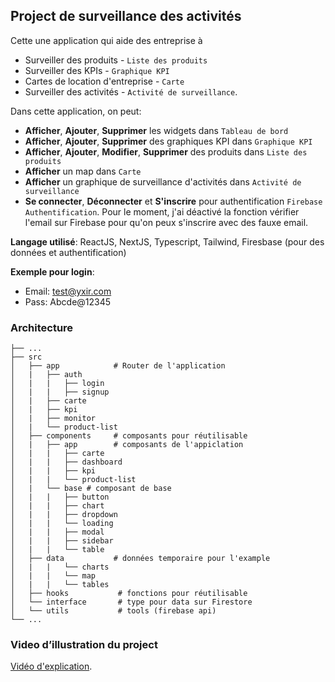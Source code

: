## Project de surveillance des activités

Cette une application qui aide des entreprise à

- Surveiller des produits - `Liste des produits`
- Surveiller des KPIs - `Graphique KPI`
- Cartes de location d'entreprise - `Carte`
- Surveiller des activités - `Activité de surveillance`.

Dans cette application, on peut:

- **Afficher**, **Ajouter**, **Supprimer** les widgets dans `Tableau de bord`
- **Afficher**, **Ajouter**, **Supprimer** des graphiques KPI dans `Graphique KPI`
- **Afficher**, **Ajouter**, **Modifier**, **Supprimer** des produits dans `Liste des produits`
- **Afficher** un map dans `Carte`
- **Afficher** un graphique de surveillance d'activités dans `Activité de surveillance`
- **Se connecter**, **Déconnecter** et **S'inscrire** pour authentification `Firebase Authentification`. Pour le moment, j'ai déactivé la fonction vérifier l'email sur Firebase pour qu'on peux s'inscrire avec des fauxe email.

**Langage utilisé**: ReactJS, NextJS, Typescript, Tailwind, Firesbase (pour des données et authentification)

**Exemple pour login**:

- Email: test@yxir.com
- Pass: Abcde@12345

### Architecture

    ├── ...
    ├── src
    │   ├── app            # Router de l'application
    │   |   ├── auth
    │   |   |   ├── login
    │   |   |   ├── signup
    │   |   ├── carte
    │   |   ├── kpi
    │   |   ├── monitor
    │   |   └── product-list
    │   ├── components     # composants pour réutilisable
    │   |   ├── app        # composants de l'appiclation
    │   |   |   ├── carte
    │   |   |   ├── dashboard
    │   |   |   ├── kpi
    │   |   |   └── product-list
    │   |   └── base # composant de base
    │   |   |   ├── button
    │   |   |   ├── chart
    │   |   |   ├── dropdown
    │   |   |   └── loading
    │   |   |   ├── modal
    │   |   |   ├── sidebar
    │   |   |   └── table
    │   ├── data           # données temporaire pour l'example
    │   |   |   └── charts
    │   |   |   └── map
    │   |   |   └── tables
    │   ├── hooks           # fonctions pour réutilisable
    │   └── interface       # type pour data sur Firestore
    │   └── utils           # tools (firebase api)
    └── ...

### Video d’illustration du project

[Vidéo d'explication](https://www.loom.com/share/3c451b4890d64e6095a5c732e54d521b).
